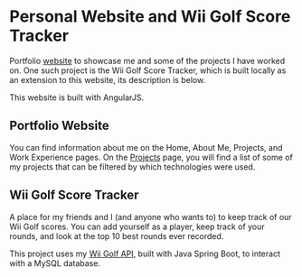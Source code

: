 # Personal Website and Wii Golf Score Tracker

Portfolio [website](https://nicholasmountain11.github.io/nickmountain/) to showcase me and some of the projects I have worked on. One such project is the Wii Golf Score Tracker, which is built locally as an extension to this website, its description is below.

This website is built with AngularJS.

## Portfolio Website

You can find information about me on the Home, About Me, Projects, and Work Experience pages. On the [Projects](https://nicholasmountain11.github.io/nickmountain/#/projects) page, you will find a list of some of my projects that can be filtered by which technologies were used.

## Wii Golf Score Tracker

A place for my friends and I (and anyone who wants to) to keep track of our Wii Golf scores. You can add yourself as a player, keep track of your rounds, and look at the top 10 best rounds ever recorded.

This project uses my [Wii Golf API](https://github.com/nicholasmountain11/wii-golf-api), built with Java Spring Boot, to interact with a MySQL database.



